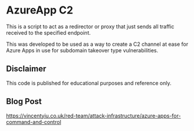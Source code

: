 # AzureApp C2

This is a script to act as a redirector or proxy that just sends all traffic received to the specified endpoint.

This was developed to be used as a way to create a C2 channel at ease for Azure Apps in use for subdomain takeover type vulnerabilities.

## Disclaimer

This code is published for educational purposes and reference only.

## Blog Post
https://vincentyiu.co.uk/red-team/attack-infrastructure/azure-apps-for-command-and-control
